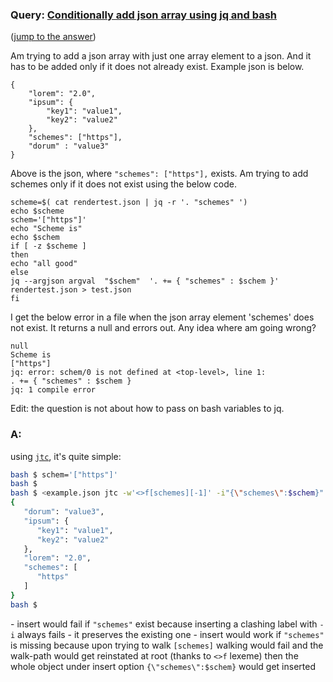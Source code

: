 ### Query: [Conditionally add json array using jq and bash](https://stackoverflow.com/questions/59946450/conditionally-add-json-array-using-jq-and-bash)
([jump to the answer]())

Am trying to add a json array with just one array element to a json. And it has to be added only if it does not already exist. 
Example json is below.

    {
        "lorem": "2.0",
        "ipsum": {
            "key1": "value1",
            "key2": "value2"
        },
        "schemes": ["https"],
        "dorum" : "value3" 
    }
Above is the json, where `"schemes": ["https"],` exists. Am trying to add schemes only if it does not exist using the below code.

    scheme=$( cat rendertest.json | jq -r '. "schemes" ')
    echo $scheme
    schem='["https"]'
    echo "Scheme is"
    echo $schem
    if [ -z $scheme ]
    then
    echo "all good"
    else 
    jq --argjson argval  "$schem"  '. += { "schemes" : $schem }' rendertest.json > test.json
    fi

I get the below error in a file when the json array element 'schemes' does not exist. It returns a null and errors out. Any idea where am going wrong?

    null
    Scheme is
    ["https"]
    jq: error: schem/0 is not defined at <top-level>, line 1:
    . += { "schemes" : $schem }                   
    jq: 1 compile error


Edit: the question is not about how to pass on bash variables to jq.

### A:
using [`jtc`](https://github.com/ldn-softdev/jtc), it's quite simple:
```bash
bash $ schem='["https"]'
bash $ 
bash $ <example.json jtc -w'<>f[schemes][-1]' -i"{\"schemes\":$schem}"
{
   "dorum": "value3",
   "ipsum": {
      "key1": "value1",
      "key2": "value2"
   },
   "lorem": "2.0",
   "schemes": [
      "https"
   ]
}
bash $ 
```
\- insert would fail if `"schemes"` exist because inserting a clashing label with `-i` always fails - it preserves the existing one
\- insert would work if `"schemes"` is missing because upon trying to walk `[schemes]` walking would fail and the walk-path would get
reinstated at root (thanks to `<>f` lexeme) then the whole object under insert option `{\"schemes\":$schem}` would get inserted


